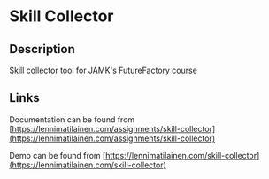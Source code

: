 # Skill Collector

## Description
Skill collector tool for JAMK's FutureFactory course

## Links
Documentation can be found from
[https://lennimatilainen.com/assignments/skill-collector](https://lennimatilainen.com/assignments/skill-collector)

Demo can be found from
[https://lennimatilainen.com/skill-collector](https://lennimatilainen.com/skill-collector)
